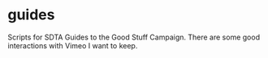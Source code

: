 # guides
Scripts for SDTA Guides to the Good Stuff Campaign. There are some good interactions with Vimeo I want to keep.
